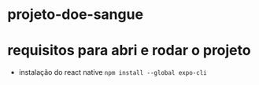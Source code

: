 # projeto-doe-sangue
# requisitos para abri e rodar o projeto
- instalação do react native
```npm install --global expo-cli```
